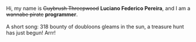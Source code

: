 Hi, my name is ~~Guybrush Threepwood~~ **Luciano Federico Pereira**, and I am a ~~wannabe pirate~~ **programmer**.<br><br>A short song: 318 bounty of doubloons gleams in the sun, a treasure hunt has just begun! Arrr!
